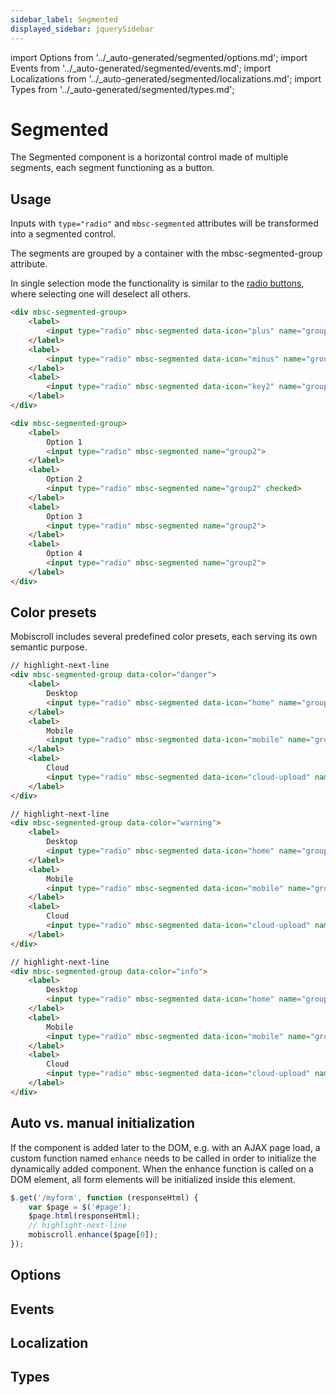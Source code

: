 ```yaml
---
sidebar_label: Segmented
displayed_sidebar: jquerySidebar
---
```


import Options from '../\_auto-generated/segmented/options.md';
import Events from '../\_auto-generated/segmented/events.md';
import Localizations from '../\_auto-generated/segmented/localizations.md';
import Types from '../\_auto-generated/segmented/types.md';

# Segmented

The Segmented component is a horizontal control made of multiple segments, each segment functioning as a button.

## Usage

Inputs with `type="radio"` and `mbsc-segmented` attributes will be transformed into a segmented control.

The segments are grouped by a container with the mbsc-segmented-group attribute.

In single selection mode the functionality is similar to the [radio buttons](./radio), where selecting one will deselect all others.

```html title="With icon"
<div mbsc-segmented-group>
    <label>
        <input type="radio" mbsc-segmented data-icon="plus" name="group1" checked>
    </label>
    <label>
        <input type="radio" mbsc-segmented data-icon="minus" name="group1">
    </label>
    <label>
        <input type="radio" mbsc-segmented data-icon="key2" name="group1">
    </label>
</div>
```

```html title="With text"
<div mbsc-segmented-group>
    <label>
        Option 1
        <input type="radio" mbsc-segmented name="group2">
    </label>
    <label>
        Option 2
        <input type="radio" mbsc-segmented name="group2" checked>
    </label>
    <label>
        Option 3
        <input type="radio" mbsc-segmented name="group2">
    </label>
    <label>
        Option 4
        <input type="radio" mbsc-segmented name="group2">
    </label>
</div>
```

## Color presets

Mobiscroll includes several predefined color presets, each serving its own semantic purpose.

```html
// highlight-next-line
<div mbsc-segmented-group data-color="danger">
    <label>
        Desktop
        <input type="radio" mbsc-segmented data-icon="home" name="group-danger">
    </label>
    <label>
        Mobile
        <input type="radio" mbsc-segmented data-icon="mobile" name="group-danger" checked>
    </label>
    <label>
        Cloud
        <input type="radio" mbsc-segmented data-icon="cloud-upload" name="group-danger">
    </label>
</div>

// highlight-next-line
<div mbsc-segmented-group data-color="warning">
    <label>
        Desktop
        <input type="radio" mbsc-segmented data-icon="home" name="group-warning">
    </label>
    <label>
        Mobile
        <input type="radio" mbsc-segmented data-icon="mobile" name="group-warning" checked>
    </label>
    <label>
        Cloud
        <input type="radio" mbsc-segmented data-icon="cloud-upload" name="group-warning">
    </label>
</div>

// highlight-next-line
<div mbsc-segmented-group data-color="info">
    <label>
        Desktop
        <input type="radio" mbsc-segmented data-icon="home" name="group-info">
    </label>
    <label>
        Mobile
        <input type="radio" mbsc-segmented data-icon="mobile" name="group-info" checked>
    </label>
    <label>
        Cloud
        <input type="radio" mbsc-segmented data-icon="cloud-upload" name="group-info">
    </label>
</div>
```

## Auto vs. manual initialization

If the component is added later to the DOM, e.g. with an AJAX page load, a custom function named `enhance` needs to be called in order to initialize the dynamically added component. When the enhance function is called on a DOM element, all form elements will be initialized inside this element.

```js
$.get('/myform', function (responseHtml) {
    var $page = $('#page');
    $page.html(responseHtml);
    // highlight-next-line
    mobiscroll.enhance($page[0]);
});
```

<div className="option-list">

## Options

<Options />

## Events

<Events />

## Localization

<Localizations />

## Types

<Types />

</div>
